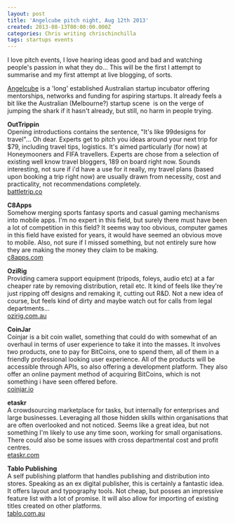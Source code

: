 ```yaml
---
layout: post
title: 'Angelcube pitch night, Aug 12th 2013'
created: 2013-08-13T00:00:00.000Z
categories: Chris writing chrischinchilla
tags: startups events
---
```


I love pitch events, I love hearing ideas good and bad and watching people's passion in what they do… This will be the first I attempt to summarise and my first attempt at live blogging, of sorts.

<a href="https://www.angelcube.com/" target="_blank">Angelcube</a> is a 'long' established Australian startup incubator offering mentorships, networks and funding for aspiring startups. It already feels a bit like the Australian (Melbourne?) startup scene  is on the verge of jumping the shark if it hasn't already, but still, no harm in people trying.

**OutTrippin**<br>Opening introductions contains the sentence, "It's like 99designs for travel"… Oh dear. Experts get to pitch you ideas around your next trip for $79, including travel tips, logistics. It's aimed particularly (for now) at Honeymooners and FIFA travellers. Experts are chose from a selection of existing well know travel bloggers, 189 on board right now. Sounds interesting, not sure if i'd have a use for it really, my travel plans (based upon booking a trip right now) are usually drawn from necessity, cost and practicality, not recommendations completely.<br>[battletrip.co](https://battletrip.co/)

**C8Apps**<br>Somehow merging sports fantasy sports and casual gaming mechanisms into mobile apps. I'm no expert in this field, but surely there must have been a lot of competition in this field? It seems way too obvious, computer games in this field have existed for years, it would have seemed an obvious move to mobile. Also, not sure if I missed something, but not entirely sure how they are making the money they claim to be making.<br>[c8apps.com](https://c8apps.com/)

**OziRig**<br>Providing camera support equipment (tripods, foleys, audio etc) at a far cheaper rate by removing distribution, retail etc. It kind of feels like they're just ripping off designs and remaking it, cutting out R&D. Not a new idea of course, but feels kind of dirty and maybe watch out for calls from legal departments…<br>[ozirig.com.au](https://www.coinjar.io/)

**CoinJar**<br>Coinjar is a bit coin wallet, something that could do with somewhat of an overhaul in terms of user experience to take it into the masses. It involves two products, one to pay for BitCoins, one to spend them, all of them in a friendly professional looking user experience. All of the products will be accessible through APIs, so also offering a development platform. They also offer an online payment method of acquiring BitCoins, which is not something i have seen offered before.<br>[coinjar.io](https://www.coinjar.io/)

**etaskr**<br>A crowdsourcing marketplace for tasks, but internally for enterprises and large businesses. Leveraging all those hidden skills within organisations that are often overlooked and not noticed. Seems like a great idea, but not something I'm likely to use any time soon, working for small organisations. There could also be some issues with cross departmental cost and profit centres.<br>[etaskr.com](https://etaskr.com/)

**Tablo Publishing**<br>A self publishing platform that handles publishing and distribution into stores. Speaking as an ex digital publisher, this is certainly a fantastic idea. It offers layout and typography tools. Not cheap, but posses an impressive feature list with a lot of promise. It will also allow for importing of existing titles created on other platforms.<br>[tablo.com.au](https://habit21app.com/)
